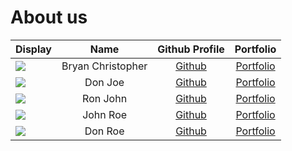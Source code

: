 # About us

Display |       Name        |            Github Profile            | Portfolio 
--------|:-----------------:|:------------------------------------:|:---------:
![](https://via.placeholder.com/100.png?text=Photo) | Bryan Christopher | [Github](https://github.com/Bryan-BC) | [Portfolio](docs/team/bryanchristopher.md)
![](https://via.placeholder.com/100.png?text=Photo) |      Don Joe      |    [Github](https://github.com/)     | [Portfolio](docs/team/johndoe.md)
![](https://via.placeholder.com/100.png?text=Photo) |     Ron John      |    [Github](https://github.com/)     | [Portfolio](docs/team/johndoe.md)
![](https://via.placeholder.com/100.png?text=Photo) |     John Roe      |    [Github](https://github.com/)     | [Portfolio](docs/team/johndoe.md)
![](https://via.placeholder.com/100.png?text=Photo) |      Don Roe      |    [Github](https://github.com/)     | [Portfolio](docs/team/johndoe.md)
